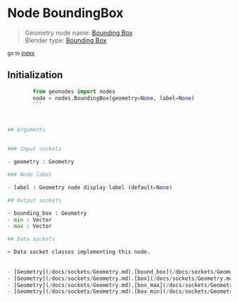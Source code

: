 
# Node BoundingBox

> Geometry node name: [Bounding Box](https://docs.blender.org/manual/en/latest/modeling/geometry_nodes/geometry/bounding_box.html)<br>
  Blender type: [Bounding Box](https://docs.blender.org/api/current/bpy.types.GeometryNodeBoundBox.html)
  
<sub>go to [index](/docs/index.md)</sub>

## Initialization

```python
        from geonodes import nodes
        node = nodes.BoundingBox(geometry=None, label=None)
        ```



## Arguments


### Input sockets

- geometry : Geometry

### Node label

- label : Geometry node display label (default=None)

## Output sockets

- bounding_box : Geometry
- min : Vector
- max : Vector

## Data sockets

> Data socket classes implementing this node.
  
  
- [Geometry](/docs/sockets/Geometry.md).[bound_box](/docs/sockets/Geometry.md#bound_box) : Property
- [Geometry](/docs/sockets/Geometry.md).[box](/docs/sockets/Geometry.md#box) : Property
- [Geometry](/docs/sockets/Geometry.md).[box_max](/docs/sockets/Geometry.md#box_max) : Property
- [Geometry](/docs/sockets/Geometry.md).[box_min](/docs/sockets/Geometry.md#box_min) : Property
  
